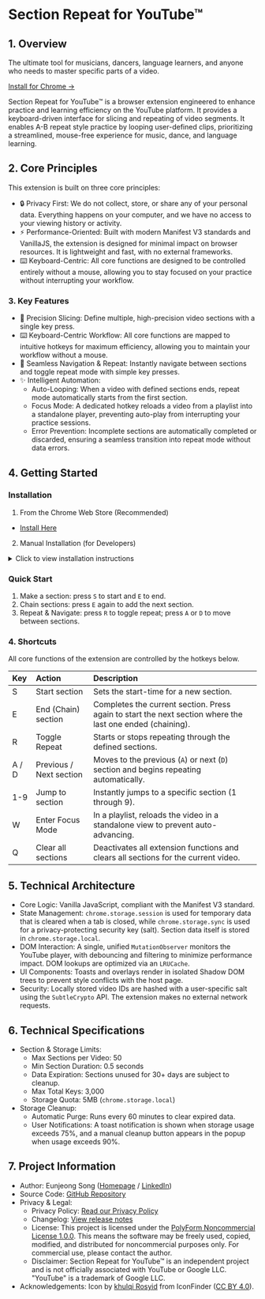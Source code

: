 # Section Repeat for YouTube™

## 1. Overview

The ultimate tool for musicians, dancers, language learners, and anyone who needs to master specific parts of a video.

[Install for Chrome →](https://chromewebstore.google.com/detail/pppgnfkfeciopablcbkjdohiknebahkc)

Section Repeat for YouTube™ is a browser extension engineered to enhance practice and learning efficiency on the YouTube platform. It provides a keyboard-driven interface for slicing and repeating of video segments. It enables A-B repeat style practice by looping user-defined clips, prioritizing a streamlined, mouse-free experience for music, dance, and language learning.

## 2. Core Principles

This extension is built on three core principles:

- 🔒 Privacy First: We do not collect, store, or share any of your personal data. Everything happens on your computer, and we have no access to your viewing history or activity.
- ⚡️ Performance-Oriented: Built with modern Manifest V3 standards and VanillaJS, the extension is designed for minimal impact on browser resources. It is lightweight and fast, with no external frameworks.
- ⌨️ Keyboard-Centric: All core functions are designed to be controlled entirely without a mouse, allowing you to stay focused on your practice without interrupting your workflow.

### 3. Key Features

- 🎯 Precision Slicing: Define multiple, high-precision video sections with a single key press.
- ⌨️ Keyboard-Centric Workflow: All core functions are mapped to intuitive hotkeys for maximum efficiency, allowing you to maintain your workflow without a mouse.
- 🔁 Seamless Navigation & Repeat: Instantly navigate between sections and toggle repeat mode with simple key presses.
- ✨ Intelligent Automation:
  - Auto-Looping: When a video with defined sections ends, repeat mode automatically starts from the first section.
  - Focus Mode: A dedicated hotkey reloads a video from a playlist into a standalone player, preventing auto-play from interrupting your practice sessions.
  - Error Prevention: Incomplete sections are automatically completed or discarded, ensuring a seamless transition into repeat mode without data errors.

## 4. Getting Started

### Installation

1. From the Chrome Web Store (Recommended)
- [Install Here](https://chromewebstore.google.com/detail/section-repeat-for-youtub/pppgnfkfeciopablcbkjdohiknebahkc)

2. Manual Installation (for Developers)
<details>
<summary>Click to view installation instructions</summary>

1. Clone this repository or download and unzip the source code.
2. Open Chrome and navigate to `chrome://extensions`.
3. Enable "Developer mode" in the top-right corner.
4. Click "Load unpacked" and select the project's root directory.
</details>

### Quick Start

1. Make a section: press `S` to start and `E` to end.
2. Chain sections: press `E` again to add the next section.
3. Repeat & Navigate: press `R` to toggle repeat; press `A` or `D` to move between sections.

### 4. Shortcuts

All core functions of the extension are controlled by the hotkeys below.

| Key | Action | Description |
| :--- | :--- | :--- |
| S | Start section | Sets the start-time for a new section. |
| E | End (Chain) section | Completes the current section. Press again to start the next section where the last one ended (chaining). |
| R | Toggle Repeat | Starts or stops repeating through the defined sections. |
| A / D | Previous / Next section | Moves to the previous (`A`) or next (`D`) section and begins repeating automatically. |
| 1-9 | Jump to section | Instantly jumps to a specific section (1 through 9). |
| W | Enter Focus Mode | In a playlist, reloads the video in a standalone view to prevent auto-advancing. |
| Q | Clear all sections | Deactivates all extension functions and clears all sections for the current video. |       |

## 5. Technical Architecture

- Core Logic: Vanilla JavaScript, compliant with the Manifest V3 standard.
- State Management: `chrome.storage.session` is used for temporary data that is cleared when a tab is closed, while `chrome.storage.sync` is used for a privacy-protecting security key (salt). Section data itself is stored in `chrome.storage.local`.
- DOM Interaction: A single, unified `MutationObserver` monitors the YouTube player, with debouncing and filtering to minimize performance impact. DOM lookups are optimized via an `LRUCache`.
- UI Components: Toasts and overlays render in isolated Shadow DOM trees to prevent style conflicts with the host page.
- Security: Locally stored video IDs are hashed with a user-specific salt using the `SubtleCrypto` API. The extension makes no external network requests.

## 6. Technical Specifications

- Section & Storage Limits:
  - Max Sections per Video: 50
  - Min Section Duration: 0.5 seconds
  - Data Expiration: Sections unused for 30+ days are subject to cleanup.
  - Max Total Keys: 3,000
  - Storage Quota: 5MB (`chrome.storage.local`)
- Storage Cleanup:
  - Automatic Purge: Runs every 60 minutes to clear expired data.
  - User Notifications: A toast notification is shown when storage usage exceeds 75%, and a manual cleanup button appears in the popup when usage exceeds 90%.

## 7. Project Information

- Author: Eunjeong Song ([Homepage](https://songej.com) / [LinkedIn](https://www.linkedin.com/in/songej))
- Source Code: [GitHub Repository](https://github.com/songej/youtube_section_repeat)
- Privacy & Legal:
  - Privacy Policy: [Read our Privacy Policy](https://sectionrepeat.com/privacy)
  - Changelog: [View release notes](https://sectionrepeat.com/changelog)
  - License: This project is licensed under the [PolyForm Noncommercial License 1.0.0](https://polyformproject.org/licenses/noncommercial/1.0.0/). This means the software may be freely used, copied, modified, and distributed for noncommercial purposes only. For commercial use, please contact the author.
  - Disclaimer: Section Repeat for YouTube™ is an independent project and is not officially associated with YouTube or Google LLC. "YouTube" is a trademark of Google LLC.
- Acknowledgements: Icon by [khulqi Rosyid](https://www.iconfinder.com/khulqi-rosyid) from IconFinder ([CC BY 4.0](https://creativecommons.org/licenses/by/4.0/)).